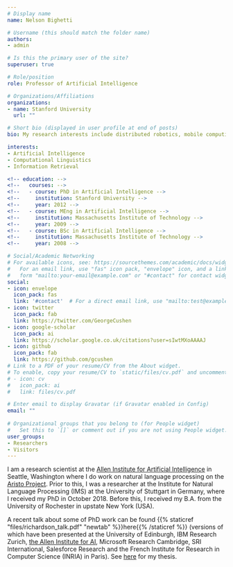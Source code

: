 ```yaml
---
# Display name
name: Nelson Bighetti

# Username (this should match the folder name)
authors:
- admin

# Is this the primary user of the site?
superuser: true

# Role/position
role: Professor of Artificial Intelligence

# Organizations/Affiliations
organizations:
- name: Stanford University
  url: ""

# Short bio (displayed in user profile at end of posts)
bio: My research interests include distributed robotics, mobile computing and programmable matter.

interests:
- Artificial Intelligence
- Computational Linguistics
- Information Retrieval

<!-- education: -->
<!--   courses: -->
<!--   - course: PhD in Artificial Intelligence -->
<!--     institution: Stanford University -->
<!--     year: 2012 -->
<!--   - course: MEng in Artificial Intelligence -->
<!--     institution: Massachusetts Institute of Technology -->
<!--     year: 2009 -->
<!--   - course: BSc in Artificial Intelligence -->
<!--     institution: Massachusetts Institute of Technology -->
<!--     year: 2008 -->

# Social/Academic Networking
# For available icons, see: https://sourcethemes.com/academic/docs/widgets/#icons
#   For an email link, use "fas" icon pack, "envelope" icon, and a link in the
#   form "mailto:your-email@example.com" or "#contact" for contact widget.
social:
- icon: envelope
  icon_pack: fas
  link: '#contact'  # For a direct email link, use "mailto:test@example.org".
- icon: twitter
  icon_pack: fab
  link: https://twitter.com/GeorgeCushen
- icon: google-scholar
  icon_pack: ai
  link: https://scholar.google.co.uk/citations?user=sIwtMXoAAAAJ
- icon: github
  icon_pack: fab
  link: https://github.com/gcushen
# Link to a PDF of your resume/CV from the About widget.
# To enable, copy your resume/CV to `static/files/cv.pdf` and uncomment the lines below.  
# - icon: cv
#   icon_pack: ai
#   link: files/cv.pdf

# Enter email to display Gravatar (if Gravatar enabled in Config)
email: ""
  
# Organizational groups that you belong to (for People widget)
#   Set this to `[]` or comment out if you are not using People widget.  
user_groups:
- Researchers
- Visitors
---
```



I am a research scientist at the [Allen Institute for Artificial Intelligence](https://allenai.org) in Seattle, Washington where I do work on natural language processing on the [Aristo Project](https://allenai.org/aristo/).  Prior to this, I was a researcher at the Institute for Natural Language Processing (IMS) at the University of Stuttgart in Germany, where I received my PhD in October 2018. Before this, I received my B.A. from the University of Rochester in upstate New York (USA). 

A recent talk about some of PhD work can be found {{% staticref "files/richardson_talk.pdf" "newtab" %}}here{{% /staticref %}} (versions of which have been presented at the University of Edinburgh, IBM Research Zurich, [the Allen Institute for AI](https://www.youtube.com/watch?v=dP6N2hGC8Ys&t=478s), Microsoft Research Cambridge, SRI International, Salesforce Research and the French Institute for Research in Computer Science (INRIA) in Paris). See [here](https://elib.uni-stuttgart.de/handle/11682/10107?mode=full) for my thesis. 
